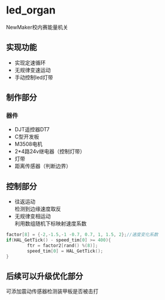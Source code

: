 # led_organ
NewMaker校内赛能量机关
## 实现功能
* 实现定速循环
* 无规律变速运动
* 手动控制led灯带  


## 制作部分  
### 器件
* DJT遥控器DT7
* C型开发板
* M3508电机
* 2*4路24v继电器（控制灯带）
* 灯带
* 距离传感器（判断边界）

## 控制部分
* 往返运动\
  检测到边缘速度取反
* 无规律变相运动\
  利用数组随机下标映射速度系数
~~~ c
factor[8] = {-2,-1.5,-1 -0.7, 0.7, 1, 1.5, 2};//速度变化系数
if(HAL_GetTick() - speed_tim[0] >= 400){
		ftr = factor2[rand() %(8)];
		speed_tim[0] = HAL_GetTick();
}
~~~



## 后续可以升级优化部分
可添加震动传感器检测装甲板是否被击打

